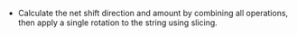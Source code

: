 -   Calculate the net shift direction and amount by combining all operations, then apply a single rotation to the string using slicing.
